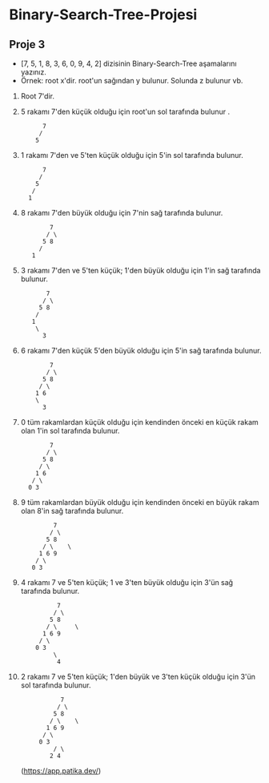 # Binary-Search-Tree-Projesi
## Proje 3
- [7, 5, 1, 8, 3, 6, 0, 9, 4, 2] dizisinin Binary-Search-Tree aşamalarını yazınız.
- Örnek: root x'dir. root'un sağından y bulunur. Solunda z bulunur vb.

1. Root 7'dir.
2. 5 rakamı 7'den küçük olduğu için root'un sol tarafında bulunur .              

             7
            /
           5
    
3. 1 rakamı 7'den ve 5'ten küçük olduğu için 5'in sol tarafında bulunur. 

             7
            /
           5
          /
         1
         
4. 8 rakamı 7'den büyük olduğu için 7'nin sağ tarafında bulunur.

               7
              / \
             5 8
            /
          1
          
5. 3 rakamı 7'den ve 5'ten küçük; 1'den büyük olduğu için 1'in sağ tarafında bulunur.

              7
             / \
            5 8
           /
          1
           \
             3
            
6. 6 rakamı 7'den küçük 5'den büyük olduğu için 5'in sağ tarafında bulunur.

               7
              / \
             5 8
            / \
           1 6
           \
             3
            
7. 0 tüm rakamlardan küçük olduğu için kendinden önceki en küçük rakam olan 1'in sol tarafında bulunur.

               7
              / \
             5 8
            / \
           1 6
          / \
         0 3
        
8. 9 tüm rakamlardan büyük olduğu için kendinden önceki en büyük rakam olan 8'in sağ tarafında bulunur.

                7
               / \
              5 8
             / \    \
            1 6 9
           / \
          0 3
         
9. 4 rakamı 7 ve 5'ten küçük; 1 ve 3'ten büyük olduğu için 3'ün sağ tarafında bulunur.
         
                 7
                / \
               5 8
              / \     \
             1 6 9
            / \
           0 3
                \
                 4
                
10. 2 rakamı 7 ve 5'ten küçük; 1'den büyük ve 3'ten küçük olduğu için 3'ün sol tarafında bulunur.

                   7
                  / \
                 5 8
                / \    \
               1 6 9
              / \
             0 3
                 / \
                2 4
                
       (https://app.patika.dev/)
                
